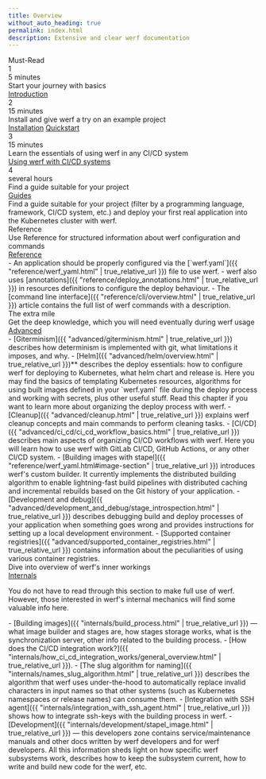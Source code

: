 ```yaml
---
title: Overview
without_auto_heading: true
permalink: index.html
description: Extensive and clear werf documentation
---
```


<link rel="stylesheet" type="text/css" href="{{ assets["overview.css"].digest_path | true_relative_url }}" />

<div class="overview">
    <div class="overview__title">Must-Read</div>
    <div class="overview__row">
        <div class="overview__step">
            <div class="overview__step-header">
                <div class="overview__step-num">1</div>
                <div class="overview__step-time">5 minutes</div>
            </div>
            <div class="overview__step-title">Start your journey with basics</div>
            <div class="overview__step-actions">
                <a class="overview__step-action" href="/introduction.html">Introduction</a>
            </div>
        </div>
        <div class="overview__step">
            <div class="overview__step-header">
                <div class="overview__step-num">2</div>
                <div class="overview__step-time">15 minutes</div>
            </div>
            <div class="overview__step-title">Install and give werf a try on an example project</div>
            <div class="overview__step-actions">
                <a class="overview__step-action" href="/installation.html">Installation</a>
                <a class="overview__step-action" href="{{ "quickstart.html" | true_relative_url }}">Quickstart</a>
            </div>
        </div>
    </div>
    <div class="overview__step">
        <div class="overview__step-header">
            <div class="overview__step-num">3</div>
            <div class="overview__step-time">15 minutes</div>
        </div>
        <div class="overview__step-title">Learn the essentials of using werf in any CI/CD system</div>
        <div class="overview__step-actions">
            <a class="overview__step-action" href="{{ "using_with_ci_cd_systems.html" | true_relative_url }}">Using werf with CI/CD systems</a>
        </div>
    </div>
    <div class="overview__step">
        <div class="overview__step-header">
            <div class="overview__step-num">4</div>
            <div class="overview__step-time">several hours</div>
        </div>
        <div class="overview__step-title">Find a guide suitable for your project</div>
        <div class="overview__step-actions">
            <a class="overview__step-action" href="/guides.html">Guides</a>
        </div>
        <div class="overview__step-info">
            Find a guide suitable for your project (filter by a programming language, framework, CI/CD system, etc.) and deploy your first real application into the Kubernetes cluster with werf.
        </div>
    </div>
    <!--#include virtual="/includes/guides-tiles.html" -->
    <div class="overview__title">Reference</div>
    <div class="overview__step">
        <div class="overview__step-title">Use Reference for structured information about werf configuration and commands</div>
        <div class="overview__step-actions">
            <a class="overview__step-action" href="{{ "reference/werf_yaml.html" | true_relative_url }}">Reference</a>
        </div>
        <div class="overview__step-info">
<div markdown="1">
 - An application should be properly configured via the [`werf.yaml`]({{ "reference/werf_yaml.html" | true_relative_url }}) file to use werf.
 - werf also uses [annotations]({{ "reference/deploy_annotations.html" | true_relative_url }}) in resources definitions to configure the deploy behaviour.
 - The [command line interface]({{ "reference/cli/overview.html" | true_relative_url }}) article contains the full list of werf commands with a description.
</div>
        </div>
    </div>
    <div class="overview__title">The extra mile</div>
    <div class="overview__step">
        <div class="overview__step-title">Get the deep knowledge, which you will need eventually during werf usage</div>
        <div class="overview__step-actions">
            <a class="overview__step-action" href="{{ "advanced/giterminism.html" | true_relative_url }}">Advanced</a>
        </div>
        <div class="overview__step-info">
<div markdown="1">
 - [Giterminism]({{ "advanced/giterminism.html" | true_relative_url }}) describes how determinism is implemented with git, what limitations it imposes, and why.
 - [Helm]({{ "advanced/helm/overview.html" | true_relative_url }})** describes the deploy essentials: how to configure werf for deploying to Kubernetes, what helm chart and release is. Here you may find the basics of templating Kubernetes resources, algorithms for using built images defined in your `werf.yaml` file during the deploy process and working with secrets, plus other useful stuff. Read this chapter if you want to learn more about organizing the deploy process with werf.
 - [Cleanup]({{ "advanced/cleanup.html" | true_relative_url }}) explains werf cleanup concepts and main commands to perform cleaning tasks.
 - [CI/CD]({{ "advanced/ci_cd/ci_cd_workflow_basics.html" | true_relative_url }}) describes main aspects of organizing CI/CD workflows with werf. Here you will learn how to use werf with GitLab CI/CD, GitHub Actions, or any other CI/CD system.
 - [Building images with stapel]({{ "reference/werf_yaml.html#image-section" | true_relative_url }}) introduces werf's custom builder. It currently implements the distributed building algorithm to enable lightning-fast build pipelines with distributed caching and incremental rebuilds based on the Git history of your application.
 - [Development and debug]({{ "advanced/development_and_debug/stage_introspection.html" | true_relative_url }}) describes debugging build and deploy processes of your application when something goes wrong and provides instructions for setting up a local development environment.
 - [Supported container registries]({{ "advanced/supported_container_registries.html" | true_relative_url }}) contains information about the peculiarities of using various container registries.
</div>
        </div>
    </div>
    <div class="overview__step">
        <div class="overview__step-title">Dive into overview of werf's inner workings</div>
        <div class="overview__step-actions">
            <a class="overview__step-action" href="{{ "internals/build_process.html" | true_relative_url }}">Internals</a>
        </div>
        <div class="overview__step-info">
            <p>You do not have to read through this section to make full use of werf. However, those interested in werf's internal mechanics will find some valuable info here.</p>
<div markdown="1">
 - [Building images]({{ "internals/build_process.html" | true_relative_url }}) — what image builder and stages are, how stages storage works, what is the synchronization server, other info related to the building process.
 - [How does the CI/CD integration work?]({{ "internals/how_ci_cd_integration_works/general_overview.html" | true_relative_url }}).
 - [The slug algorithm for naming]({{ "internals/names_slug_algorithm.html" | true_relative_url }}) describes the algorithm that werf uses under-the-hood to automatically replace invalid characters in input names so that other systems (such as Kubernetes namespaces or release names) can consume them.
 - [Integration with SSH agent]({{ "internals/integration_with_ssh_agent.html" | true_relative_url }}) shows how to integrate ssh-keys with the building process in werf.
 - [Development]({{ "internals/development/stapel_image.html" | true_relative_url }}) — this developers zone contains service/maintenance manuals and other docs written by werf developers and for werf developers. All this information sheds light on how specific werf subsystems work, describes how to keep the subsystem current, how to write and build new code for the werf, etc.
</div>
        </div>
    </div>
</div>
